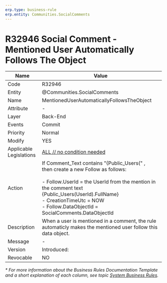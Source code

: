 ```yaml
---
erp.type: business-rule
erp.entity: Communities.SocialComments
---
```


# R32946 Social Comment - Mentioned User Automatically Follows The Object

| Name | Value |
| ---- | ----- |
| Code | R32946 |
| Entity | @Communities.SocialComments |
| Name | MentionedUserAutomaticallyFollowsTheObject |
| Attribute | - |
| Layer | Back-End |
| Events | Commit |
| Priority | Normal |
| Modify | YES |
| Applicable Legislations | [ALL // no condition needed](xref:applicable-legislations) |
| Action | If Comment_Text contains "{Public_Users(" , <br> then create a new Follow as follows: <br><br> - Follow.UserId = the UserId from the mention in the comment text {Public_Users(UserId).FullName} <br> - CreationTimeUtc =  NOW <br> - Follow.DataObjectId = SocialComments.DataObjectId |
| Description| When a user is mentioned in a comment, the rule automaticly makes the mentioned user follow this data object.|  
| Message | - |
| Version | Introduced: |
| Revocable | NO |

*\* For more information about the Business Rules Documentation Template and a short explanation of each column, see
topic [System Business Rules](../templates/template-description-system-business-rules.md).*
